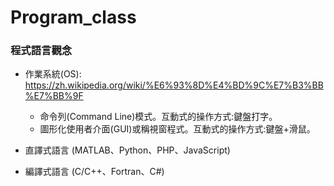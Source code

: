 # Program_class

### 程式語言觀念
  + 作業系統(OS): https://zh.wikipedia.org/wiki/%E6%93%8D%E4%BD%9C%E7%B3%BB%E7%BB%9F 
    + 命令列(Command Line)模式。互動式的操作方式:鍵盤打字。
    + 圖形化使用者介面(GUI)或稱視窗程式。互動式的操作方式:鍵盤+滑鼠。

  + 直譯式語言 (MATLAB、Python、PHP、JavaScript)
  + 編譯式語言 (C/C++、Fortran、C#)

